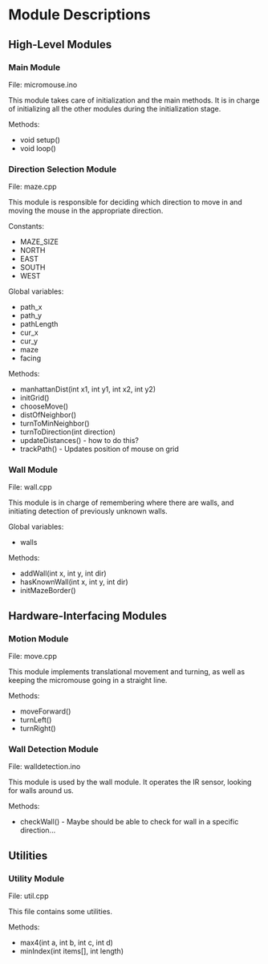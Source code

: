 Module Descriptions
===================

High-Level Modules
------------------

### Main Module ###
File: micromouse.ino

This module takes care of initialization and the main methods. It is in charge
of initializing all the other modules during the initialization stage.

Methods:
-   void setup()
-   void loop()

### Direction Selection Module ###
File: maze.cpp

This module is responsible for deciding which direction to move in and moving
the mouse in the appropriate direction.

Constants:
-   MAZE_SIZE
-   NORTH
-   EAST
-   SOUTH
-   WEST

Global variables:
-   path_x
-   path_y
-   pathLength
-   cur_x
-   cur_y
-   maze
-   facing

Methods:
-   manhattanDist(int x1, int y1, int x2, int y2)
-   initGrid()
-   chooseMove()
-   distOfNeighbor()
-   turnToMinNeighbor()
-   turnToDirection(int direction)
-   updateDistances() - how to do this?
-   trackPath() - Updates position of mouse on grid

### Wall Module ###
File: wall.cpp

This module is in charge of remembering where there are walls, and initiating
detection of previously unknown walls.

Global variables:
-   walls

Methods:
-   addWall(int x, int y, int dir)
-   hasKnownWall(int x, int y, int dir)
-   initMazeBorder()


Hardware-Interfacing Modules
----------------------------

### Motion Module ###
File: move.cpp

This module implements translational movement and turning, as well as keeping
the micromouse going in a straight line.

Methods:
-   moveForward()
-   turnLeft()
-   turnRight()

### Wall Detection Module ###
File: walldetection.ino

This module is used by the wall module. It operates the IR sensor, looking for
walls around us.

Methods:
-   checkWall() - Maybe should be able to check for wall in a specific direction...


Utilities
---------

### Utility Module ###
File: util.cpp

This file contains some utilities.

Methods:
-   max4(int a, int b, int c, int d)
-   minIndex(int items[], int length)
